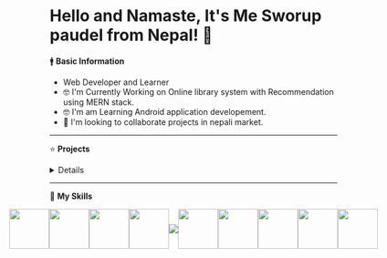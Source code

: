  # Hello and Namaste, It's Me Sworup paudel from Nepal! 👋

 🚹 <B>Basic Information</B>
 <ul>
 <li>Web Developer and Learner</li>
 <li>🤓 I'm Currently Working on Online library system with Recommendation using MERN stack.</li>
 <li>🤓 I'm am Learning Android application developement.</li>
 <li>👯 I'm looking to collaborate projects in nepali market.</li>
 </ul>
 
 <hr>

 
⭐ <B>Projects</B>
<details>
<ul>
<li><a href="https://sworup-kc.vercel.app" target="_blank">Link to portfolio</a></li>
 <li><a href="https://custom-disney.web.app/" target="_blank">Disney clone</a></li>
 <li><a href="https://watch-weather.netlify.app/" target="_blank">Weather App</a></li>
 <li><a href="https://game-trailer.vercel.app/" target="_blank">Game Trailer App</a></li>
 <li><a href="https://image-slides.netlify.app/" target="_blank">Auto Image Slider</a></li>
 <li><a href="https://watchfootballhighlights.netlify.app/" target="_blank">Football Highlights App</a></li>
 <li><a href="https://hulu-clone-puce-ten.vercel.app/" target="_blank">Hulu-Clone</a></li>
 <li><a href="https://netflix-c.vercel.app/"  target="_blank">Netflix clone</a></li>
</ul>
</details>

<hr>
 
🔧 <b>My Skills</b>
<div style="display:flex; justify-content:center; align-items:center;">
<img src="https://img.icons8.com/?size=48&id=20909&format=png" width="70" height="70" />
<img src="https://img.icons8.com/?size=80&id=YjeKwnSQIBUq&format=png" width="70" height="70" />
 <img src="https://img.icons8.com/?size=48&id=EzPCiQUqWWEa&format=png" width="70" height="70" />
  <img src="https://img.icons8.com/?size=48&id=4PiNHtUJVbLs&format=png" width="70" height="70" />
<img src="https://img.icons8.com/?size=48&id=108784&format=png" />
 <img src="https://img.icons8.com/?size=80&id=wPohyHO_qO1a&format=png" width="70" height="70" />
<img src="https://img.icons8.com/?size=48&id=54087&format=png" width="70" height="70" />
 <img src="https://img.icons8.com/?size=64&id=JAOzEPu9w5iE&format=png" width="70" height="70" />
<img src="https://img.icons8.com/?size=48&id=74402&format=png" width="70" height="70" />
<img src="https://img.icons8.com/?size=80&id=114425&format=png" width="70" height="70" />






 
</div>







